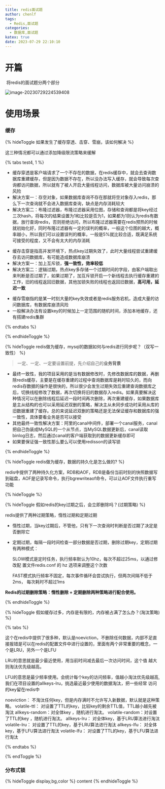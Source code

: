 ```yaml
---
title: redis面试题
author: chenlf
tags:
  - Redis,面试题
categories:
  - 数据库,面试题
katex: true
date: 2023-07-29 22:10:10
---
```




# 开篇

​	将redis的面试题分两个部分

![image-20230729224539408](https://hexo-chenlf.oss-cn-shanghai.aliyuncs.com/img/202307292245487.png)

# 使用场景

### 缓存

{% hideToggle 如果发生了缓存穿透、击穿、雪崩，该如何解决 %}

这三种情况都可以通过添加降级限流策略来缓解

{% tabs test4, 1 %}

<!-- tab 缓存穿透 -->

- 缓存穿透是客户端请求了一个不存在的数据，在redis缓存中，就会去查询数据库重建缓存，但是因为数据不存在，所以没办法写入缓存，就会导致每次查询都访问数据，所以就有了被人开启大量线程访问，数据库被大量访问崩溃的风险
- 解决方案一：存空对象，如果数据库查询不存在那就将空对象存入redis，那么下一次查询就不会进入数据库查询，缺点是内存消耗较大
- 解决方案二：布隆过滤器，布隆过滤器采用位图，存储和查询都是将key经过三次hash，将每次的结果设置为1和比较是否为1，如果都为1则认为redis有数据，放行查询redis，否则拒绝访问，所以布隆过滤器需要在redis预热的时候就初始化好，同时布隆过滤器有一定的误判的概率，一般这个位图的越大，概率越小，所以我们可以设置误判的概率，一般是5%就比较合适，既满足系统可接受的程度，又不会有太大的内存消耗

<!-- endtab -->



<!-- tab 缓存击穿 -->

- 缓存击穿是指高并发环境下，热点key过期失效了，此时大量线程尝试重建缓存去访问数据库，有可能造成数据库崩溃
- 解决方案一：加上互斥锁，**强一致性，效率较低**
- 解决方案二：逻辑过期，热点key多存储一个过期时间的字段，由客户端取出来判断是否过期了，如果过期了，加互斥锁开启一个新线程去执行缓存重建的工作，旧的线程返回旧数据，其他加锁失败的线程也返回旧数据，**高可用，延迟一致**

<!-- endtab -->

<!-- tab 缓存雪崩 -->

- 缓存雪崩指的是某一时刻大量的key失效或者是redis服务宕机，造成大量的访问数据库，有数据库崩溃风险
- 一般解决办法有设置key的时候加上一定范围的随机时间，添加本地缓存，还有搭建redis集群

<!-- endtab -->

{% endtabs %}

{% endhideToggle %}



{% hideToggle redis做为缓存，mysql的数据如何与redis进行同步呢？（双写一致性） %}

> 一定、一定、一定要设置前提，先介绍自己的**业务背景**

- 最终一致性，我的项目采用的是当有数据修改时，先修改数据库的数据，再删除redis缓存，主要是在缓存重建的过程中查询数据库是耗时较久的，而向redis存数据的操作是很快的，所以很少会发生过期失效后重建查询数据库之后，切换线程修改了数据，再次切换将旧的数据存入redis。如果真要解决这种情况可以在删除线程后延迟一段时间再次删除，再次重建缓存，如果数据库是主从结构的也可以采用延迟双删的策略，解决主从未同步成功时采用从库的旧数据重建了缓存。总的来说延迟双删的策略还是无法保证缓存和数据库的强一致性，具体要看业务是否可以接受
- 其他最终一致性解决方案：阿里的canal中间件，部署一个canal服务，canal把自己伪装成MySQL的一个从节点，当MySQL数据更新后，canal读取binlog日志，然后通过canal的客户端获取到的数据更新缓存即可
- 如果要保证强一致性那么要么可以使用redisson的读写锁

{% endhideToggle %}



{% hideToggle redis做为缓存，数据的持久化是怎么做的? %}

redis中提供了两种持久化方案，RDB和AOF，RDB是备份当前时刻的快照数据写到磁盘，AOF是记录写命令，执行bgrewriteaof命令，可以让AOF文件执行重写功能

{% hideToggle  %}



{% hideToggle 假如redis的key过期之后，会立即删除吗？(过期策略) %}

redis提供了两种过期策略，惰性过期和定期过期

- 惰性过期，当key过期后，不管他，只有下一次查询时判断是否过期了决定是否删除它

- 定期过期，每隔一段时间检查一部分数据是否过期，删除过期key，定期过期有两种模式：

  SLOW模式是定时任务，执行频率默认为10hz，每次不超过25ms，以通过修改配 置文件redis.conf 的 hz 选项来调整这个次数

  FAST模式执行频率不固定，每次事件循环会尝试执行，但两次间隔不低于2ms， 每次耗时不超过1ms

**Redis的过期删除策略：惰性删除	+	定期删除两种策略进行配合使用。**

{% endhideToggle %}



{% hideToggle 假如缓存过多，内存是有限的，内存被占满了怎么办？(淘汰策略) %}

{% tabs %}

<!-- tab 回答 -->

这个在redis中提供了很多种，默认是noeviction，不删除任何数据，内部不足直接报错是可以在redis的配置文件中进行设置的，里面有两个非常重要的概念，一个是LRU，另外一个是LFU 

LRU的意思就是最少最近使用，用当前时间减去最后一次访问时间，这个值 越大则淘汰优先级越高。

LFU的意思是最少频率使用。会统计每个key的访问频率，值越小淘汰优先级越高, 我们在项目设置的allkeys-lru，挑选最近最少使用的数据淘汰，把一些经常 访问的key留在redis中

<!-- endtab -->

<!-- tab 过期策略 -->

noeviction： 不淘汰任何key，但是内存满时不允许写入新数据，默认就是这种策略。
volatile-ttl： 对设置了TTL的key，比较key的剩余TTL值，TTL越小越先被淘汰
allkeys-random：对全体key ，随机进行淘汰。
volatile-random：对设置了TTL的key ，随机进行淘汰。
allkeys-lru： 对全体key，基于LRU算法进行淘汰
volatile-lru： 对设置了TTL的key，基于LRU算法进行淘汰
allkeys-lfu： 对全体key，基于LFU算法进行淘汰
volatile-lfu： 对设置了TTL的key，基于LFU算法进行淘汰

<!-- endtab -->

{% endtabs %}

{% endToggle %}



### 分布式锁

{% hideToggle display,bg,color %}
content
{% endhideToggle %}
